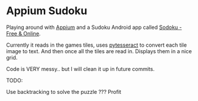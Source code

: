 # Appium Sudoku

Playing around with [Appium](https://appium.io/) and a Sudoku Android app called [Sodoku - Free & Online](https://play.google.com/store/apps/details?id=com.fassor.android.sudoku&hl=en_US).

Currently it reads in the games tiles, uses [pytesseract](https://github.com/madmaze/pytesseract) to convert each tile image to text. And then once all the tiles are read in. Displays them in a nice grid.

Code is VERY messy.. but I will clean it up in future commits.

TODO:

Use backtracking to solve the puzzle
???
Profit